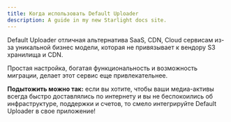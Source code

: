 ```yaml
---
title: Когда использовать Default Uploader
description: A guide in my new Starlight docs site.
---
```


Default Uploader отличная альтернатива SaaS, CDN, Cloud сервисам 
из-за уникальной бизнес модели, которая не привязывает к вендору S3 хранилища и CDN.

Простая настройка, богатая функциональность и возможность миграции, делает этот сервис еще привлекательнее.

**Подытожить можно так:** если вы хотите, чтобы ваши медиа-активы всегда быстро доставлялись по интернету 
и вы не беспокоились об инфраструктуре, поддержки и счетов, то смело интегрируйте Default Uploader в свое приложение!